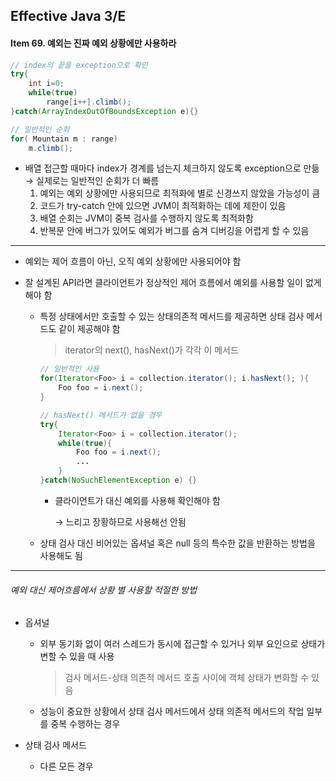 ## Effective Java 3/E

#### Item 69. 예외는 진짜 예외 상황에만 사용하라

```java
// index의 끝을 exception으로 확인
try{
    int i=0;
    while(true)
        range[i++].climb();
}catch(ArrayIndexOutOfBoundsException e){}

// 일반적인 순회
for( Mountain m : range)
    m.climb();
```

- 배열 접근할 때마다 index가 경계를 넘는지 체크하지 않도록 exception으로 만듦 
  → 실제로는 일반적인 순회가 더 빠름
  1. 예외는 예외 상황에만 사용되므로 최적화에 별로 신경쓰지 않았을 가능성이 큼
  2. 코드가 try-catch 안에 있으면 JVM이 최적화하는 데에 제한이 있음
  3. 배열 순회는 JVM이 중복 검사를 수행하지 않도록 최적화함
  4. 반복문 안에 버그가 있어도 예외가 버그를 숨겨 디버깅을 어렵게 할 수 있음

-----

- 예외는 제어 흐름이 아닌, 오직 예외 상황에만 사용되어야 함

- 잘 설계된 API라면 클라이언트가 정상적인 제어 흐름에서 예외를 사용할 일이 없게 해야 함

  - 특정 상태에서만 호출할 수 있는 상태의존적 메서드를 제공하면 상태 검사 메서드도 같이 제공해야 함

    > iterator의 next(), hasNext()가 각각 이 메서드

    ```java
    // 일반적인 사용
    for(Iterator<Foo> i = collection.iterator(); i.hasNext(); ){
        Foo foo = i.next();
    }
    
    // hasNext() 메서드가 없을 경우
    try{
        Iterator<Foo> i = collection.iterator();
        while(true){
            Foo foo = i.next();
            ...
        }
    }catch(NoSuchElementException e) {}
    ```

    - 클라이언트가 대신 예외를 사용해 확인해야 함

      → 느리고 장황하므로 사용해선 안됨

  - 상태 검사 대신 비어있는 옵셔널 혹은 null 등의 특수한 값을 반환하는 방법을 사용해도 됨

----

###### 예외 대신 제어흐름에서 상황 별 사용할 적절한 방법

- 옵셔널

  - 외부 동기화 없이 여러 스레드가 동시에 접근할 수 있거나 외부 요인으로 상태가 변할 수 있을 때 사용

    >  검사 메서드-상태 의존적 메서드 호출 사이에 객체 상태가 변화할 수 있음

  - 성능이 중요한 상황에서 상태 검사 메서드에서 상태 의존적 메서드의 작업 일부를 중복 수행하는 경우

- 상태 검사 메서드

  - 다른 모든 경우


